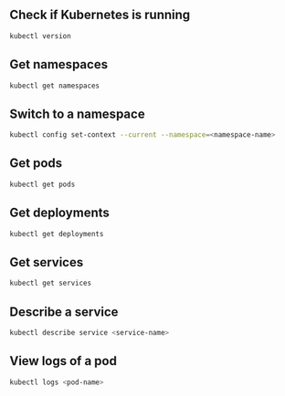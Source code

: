 ## Check if Kubernetes is running

```bash
kubectl version
```

## Get namespaces

```bash
kubectl get namespaces
```

## Switch to a namespace

```bash
kubectl config set-context --current --namespace=<namespace-name>
```

## Get pods

```bash
kubectl get pods
```

## Get deployments

```bash
kubectl get deployments
```

## Get services

```bash
kubectl get services
```

## Describe a service

```bash
kubectl describe service <service-name>
```

## View logs of a pod

```bash
kubectl logs <pod-name>
```
